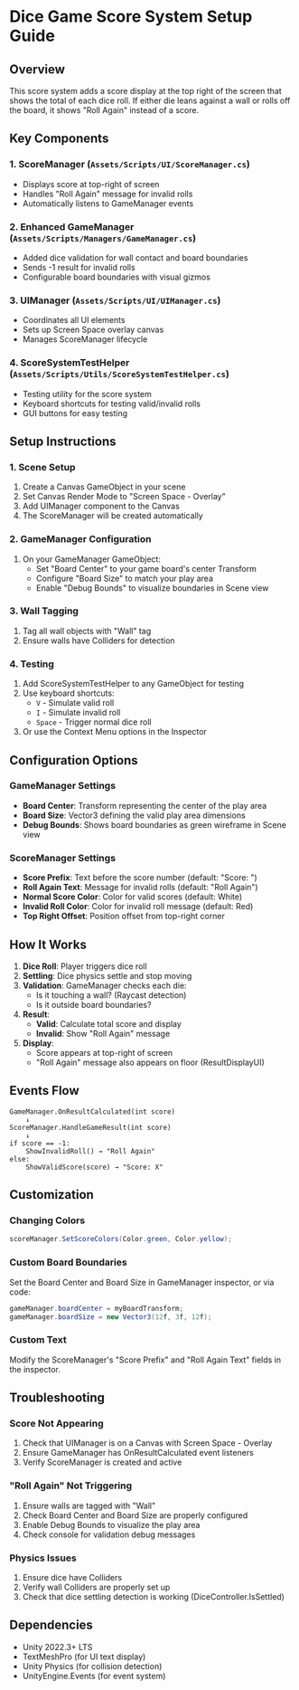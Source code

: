 # Dice Game Score System Setup Guide

## Overview
This score system adds a score display at the top right of the screen that shows the total of each dice roll. If either die leans against a wall or rolls off the board, it shows "Roll Again" instead of a score.

## Key Components

### 1. ScoreManager (`Assets/Scripts/UI/ScoreManager.cs`)
- Displays score at top-right of screen
- Handles "Roll Again" message for invalid rolls
- Automatically listens to GameManager events

### 2. Enhanced GameManager (`Assets/Scripts/Managers/GameManager.cs`)
- Added dice validation for wall contact and board boundaries
- Sends -1 result for invalid rolls
- Configurable board boundaries with visual gizmos

### 3. UIManager (`Assets/Scripts/UI/UIManager.cs`)
- Coordinates all UI elements
- Sets up Screen Space overlay canvas
- Manages ScoreManager lifecycle

### 4. ScoreSystemTestHelper (`Assets/Scripts/Utils/ScoreSystemTestHelper.cs`)
- Testing utility for the score system
- Keyboard shortcuts for testing valid/invalid rolls
- GUI buttons for easy testing

## Setup Instructions

### 1. Scene Setup
1. Create a Canvas GameObject in your scene
2. Set Canvas Render Mode to "Screen Space - Overlay"
3. Add UIManager component to the Canvas
4. The ScoreManager will be created automatically

### 2. GameManager Configuration
1. On your GameManager GameObject:
   - Set "Board Center" to your game board's center Transform
   - Configure "Board Size" to match your play area
   - Enable "Debug Bounds" to visualize boundaries in Scene view

### 3. Wall Tagging
1. Tag all wall objects with "Wall" tag
2. Ensure walls have Colliders for detection

### 4. Testing
1. Add ScoreSystemTestHelper to any GameObject for testing
2. Use keyboard shortcuts:
   - `V` - Simulate valid roll
   - `I` - Simulate invalid roll
   - `Space` - Trigger normal dice roll
3. Or use the Context Menu options in the Inspector

## Configuration Options

### GameManager Settings
- **Board Center**: Transform representing the center of the play area
- **Board Size**: Vector3 defining the valid play area dimensions
- **Debug Bounds**: Shows board boundaries as green wireframe in Scene view

### ScoreManager Settings
- **Score Prefix**: Text before the score number (default: "Score: ")
- **Roll Again Text**: Message for invalid rolls (default: "Roll Again")
- **Normal Score Color**: Color for valid scores (default: White)
- **Invalid Roll Color**: Color for invalid roll message (default: Red)
- **Top Right Offset**: Position offset from top-right corner

## How It Works

1. **Dice Roll**: Player triggers dice roll
2. **Settling**: Dice physics settle and stop moving
3. **Validation**: GameManager checks each die:
   - Is it touching a wall? (Raycast detection)
   - Is it outside board boundaries?
4. **Result**:
   - **Valid**: Calculate total score and display
   - **Invalid**: Show "Roll Again" message
5. **Display**: 
   - Score appears at top-right of screen
   - "Roll Again" message also appears on floor (ResultDisplayUI)

## Events Flow

```
GameManager.OnResultCalculated(int score)
    ↓
ScoreManager.HandleGameResult(int score)
    ↓
if score == -1:
    ShowInvalidRoll() → "Roll Again"
else:
    ShowValidScore(score) → "Score: X"
```

## Customization

### Changing Colors
```csharp
scoreManager.SetScoreColors(Color.green, Color.yellow);
```

### Custom Board Boundaries
Set the Board Center and Board Size in GameManager inspector, or via code:
```csharp
gameManager.boardCenter = myBoardTransform;
gameManager.boardSize = new Vector3(12f, 3f, 12f);
```

### Custom Text
Modify the ScoreManager's "Score Prefix" and "Roll Again Text" fields in the inspector.

## Troubleshooting

### Score Not Appearing
1. Check that UIManager is on a Canvas with Screen Space - Overlay
2. Ensure GameManager has OnResultCalculated event listeners
3. Verify ScoreManager is created and active

### "Roll Again" Not Triggering
1. Ensure walls are tagged with "Wall"
2. Check Board Center and Board Size are properly configured
3. Enable Debug Bounds to visualize the play area
4. Check console for validation debug messages

### Physics Issues
1. Ensure dice have Colliders
2. Verify wall Colliders are properly set up
3. Check that dice settling detection is working (DiceController.IsSettled)

## Dependencies
- Unity 2022.3+ LTS
- TextMeshPro (for UI text display)
- Unity Physics (for collision detection)
- UnityEngine.Events (for event system)